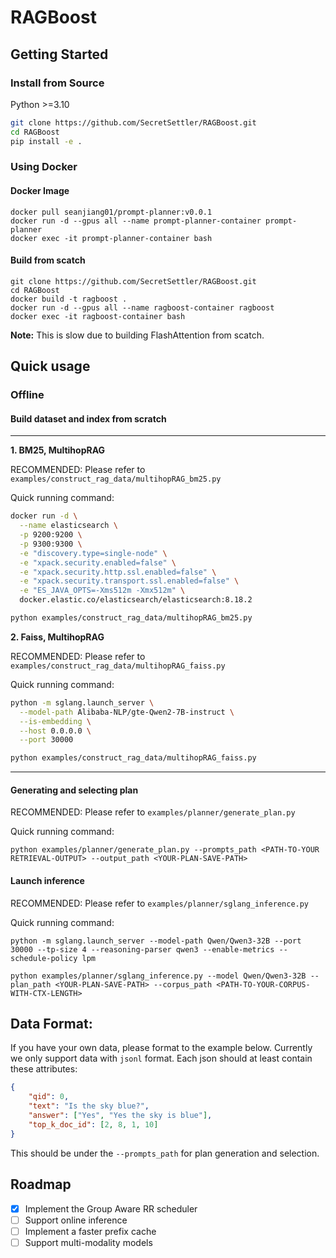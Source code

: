 # RAGBoost

## Getting Started 
### Install from Source
Python >=3.10
```bash
git clone https://github.com/SecretSettler/RAGBoost.git
cd RAGBoost
pip install -e .
```

### Using Docker
#### Docker Image
```
docker pull seanjiang01/prompt-planner:v0.0.1
docker run -d --gpus all --name prompt-planner-container prompt-planner
docker exec -it prompt-planner-container bash
```

#### Build from scatch
```
git clone https://github.com/SecretSettler/RAGBoost.git
cd RAGBoost
docker build -t ragboost .
docker run -d --gpus all --name ragboost-container ragboost
docker exec -it ragboost-container bash
```
**Note:** This is slow due to building FlashAttention from scatch.

## Quick usage
### Offline
#### Build dataset and index from scratch
----------------
**1. BM25, MultihopRAG**

RECOMMENDED: Please refer to `examples/construct_rag_data/multihopRAG_bm25.py`

Quick running command:
```bash
docker run -d \
  --name elasticsearch \
  -p 9200:9200 \
  -p 9300:9300 \
  -e "discovery.type=single-node" \
  -e "xpack.security.enabled=false" \
  -e "xpack.security.http.ssl.enabled=false" \
  -e "xpack.security.transport.ssl.enabled=false" \
  -e "ES_JAVA_OPTS=-Xms512m -Xmx512m" \
  docker.elastic.co/elasticsearch/elasticsearch:8.18.2

python examples/construct_rag_data/multihopRAG_bm25.py
```

**2. Faiss, MultihopRAG**

RECOMMENDED: Please refer to `examples/construct_rag_data/multihopRAG_faiss.py`

Quick running command:
```bash
python -m sglang.launch_server \
  --model-path Alibaba-NLP/gte-Qwen2-7B-instruct \
  --is-embedding \
  --host 0.0.0.0 \
  --port 30000

python examples/construct_rag_data/multihopRAG_faiss.py
```
------
#### Generating and selecting plan
RECOMMENDED: Please refer to `examples/planner/generate_plan.py`

Quick running command:
```
python examples/planner/generate_plan.py --prompts_path <PATH-TO-YOUR RETRIEVAL-OUTPUT> --output_path <YOUR-PLAN-SAVE-PATH>
```

#### Launch inference
RECOMMENDED: Please refer to `examples/planner/sglang_inference.py`

Quick running command:
```
python -m sglang.launch_server --model-path Qwen/Qwen3-32B --port 30000 --tp-size 4 --reasoning-parser qwen3 --enable-metrics --schedule-policy lpm

python examples/planner/sglang_inference.py --model Qwen/Qwen3-32B --plan_path <YOUR-PLAN-SAVE-PATH> --corpus_path <PATH-TO-YOUR-CORPUS-WITH-CTX-LENGTH>
```


## Data Format:
If you have your own data, please format to the example below. Currently we only support data with `jsonl` format. Each json should at least contain these attributes:
```json
{
    "qid": 0,
    "text": "Is the sky blue?",
    "answer": ["Yes", "Yes the sky is blue"],
    "top_k_doc_id": [2, 8, 1, 10]
}
```
This should be under the `--prompts_path` for plan generation and selection.

## Roadmap
- [x] Implement the Group Aware RR scheduler
- [ ] Support online inference
- [ ] Implement a faster prefix cache
- [ ] Support multi-modality models
